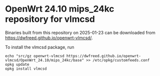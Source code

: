 OpenWrt 24.10 mips_24kc repository for vlmcsd
========

Binaries built from this repository on 2025-01-23 can be downloaded from <https://dwfreed.github.io/openwrt-vlmcsd/>.

To install the vlmcsd package, run

```
echo "src/gz openwrt-vlmcsd https://dwfreed.github.io/openwrt-vlmcsd/OpenWrt_24.10/mips_24kc/base" >> /etc/opkg/customfeeds.conf
opkg update
opkg install vlmcsd
```

